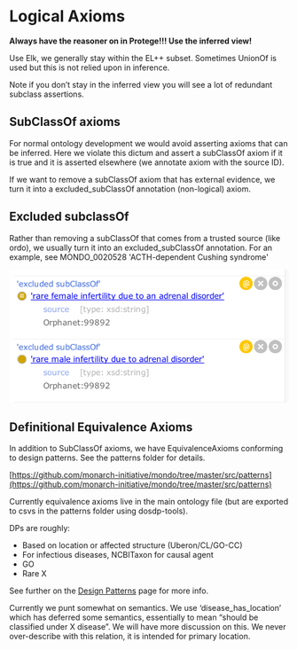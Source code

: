 # Logical Axioms

**Always have the reasoner on in Protege!!! Use the inferred view!**

Use Elk, we generally stay within the EL++ subset. Sometimes UnionOf is used but this is not relied upon in inference.

Note if you don’t stay in the inferred view you will see a lot of redundant subclass assertions.

## SubClassOf axioms

For normal ontology development we would avoid asserting axioms that can be inferred. Here we violate this dictum and assert a subClassOf axiom if it is true and it is asserted elsewhere (we annotate axiom with the source ID). 

If we want to remove a subClassOf axiom that has external evidence, we turn it into a excluded_subClassOf annotation (non-logical) axiom.

## Excluded subclassOf

Rather than removing a subClassOf that comes from a trusted source (like ordo), we usually turn it into an excluded_subClassOf annotation.
For an example, see MONDO_0020528 'ACTH-dependent Cushing syndrome'

![Excluded subclassOf example](images/github-workflow-excluded-subclassof.png)

## Definitional Equivalence Axioms

In addition to SubClassOf axioms, we have EquivalenceAxioms conforming to design patterns. See the patterns folder for details.

[https://github.com/monarch-initiative/mondo/tree/master/src/patterns](https://github.com/monarch-initiative/mondo/tree/master/src/patterns)

Currently equivalence axioms live in the main ontology file (but are exported to csvs in the patterns folder using dosdp-tools).

DPs are roughly:

* Based on location or affected structure (Uberon/CL/GO-CC)
* For infectious diseases, NCBITaxon for causal agent
* GO
* Rare X

See further on the [Design Patterns](https://mondo.readthedocs.io/en/latest/editors-guide/design-patterns/) page for more info.

Currently we punt somewhat on semantics. We use ‘disease_has_location’ which has deferred some semantics, essentially to mean “should be classified under X disease”. We will have more discussion on this. We never over-describe with this relation, it is intended for primary location.

